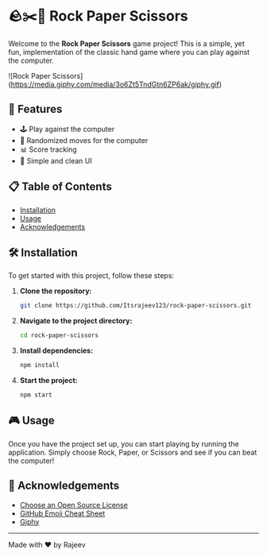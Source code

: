 # 🪨✂️📄 Rock Paper Scissors

Welcome to the **Rock Paper Scissors** game project! This is a simple, yet fun, implementation of the classic hand game where you can play against the computer.

![Rock Paper Scissors] (https://media.giphy.com/media/3o6Zt5TndGtn6ZP6ak/giphy.gif)

## 🚀 Features

- 🕹️ Play against the computer
- 🔄 Randomized moves for the computer
- 📊 Score tracking
- 🎨 Simple and clean UI

## 📋 Table of Contents

- [Installation](#installation)
- [Usage](#usage)
- [Acknowledgements](#acknowledgements)

## 🛠️ Installation

To get started with this project, follow these steps:

1. **Clone the repository:**

    ```sh
    git clone https://github.com/Itsrajeev123/rock-paper-scissors.git
    ```

2. **Navigate to the project directory:**

    ```sh
    cd rock-paper-scissors
    ```

3. **Install dependencies:**

    ```sh
    npm install
    ```

4. **Start the project:**

    ```sh
    npm start
    ```

## 🎮 Usage

Once you have the project set up, you can start playing by running the application. Simply choose Rock, Paper, or Scissors and see if you can beat the computer!

## 🙌 Acknowledgements

- [Choose an Open Source License](https://choosealicense.com)
- [GitHub Emoji Cheat Sheet](https://www.webpagefx.com/tools/emoji-cheat-sheet)
- [Giphy](https://giphy.com/)

---

Made with ❤️ by Rajeev
